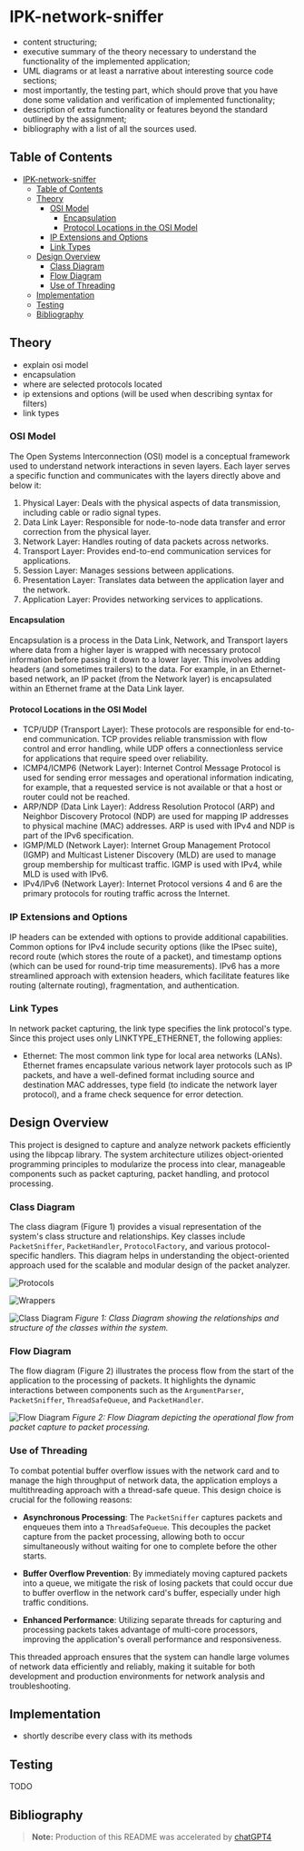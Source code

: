 # IPK-network-sniffer

- content structuring;
- executive summary of the theory necessary to understand the functionality of the implemented application;
- UML diagrams or at least a narrative about interesting source code sections;
- most importantly, the testing part, which should prove that you have done some validation and verification of implemented functionality;
- description of extra functionality or features beyond the standard outlined by the assignment;
- bibliography with a list of all the sources used.

## Table of Contents
- [IPK-network-sniffer](#ipk-network-sniffer)
  - [Table of Contents](#table-of-contents)
  - [Theory](#theory)
    - [OSI Model](#osi-model)
      - [Encapsulation](#encapsulation)
      - [Protocol Locations in the OSI Model](#protocol-locations-in-the-osi-model)
    - [IP Extensions and Options](#ip-extensions-and-options)
    - [Link Types](#link-types)
  - [Design Overview](#design-overview)
    - [Class Diagram](#class-diagram)
    - [Flow Diagram](#flow-diagram)
    - [Use of Threading](#use-of-threading)
  - [Implementation](#implementation)
  - [Testing](#testing)
  - [Bibliography](#bibliography)

## Theory
- explain osi model
- encapsulation
- where are selected protocols located
- ip extensions and options (will be used when describing syntax for filters)
- link types

### OSI Model
The Open Systems Interconnection (OSI) model is a conceptual framework used to understand network interactions in seven layers. Each layer serves a specific function and communicates with the layers directly above and below it:

1. Physical Layer: Deals with the physical aspects of data transmission, including cable or radio signal types.
2. Data Link Layer: Responsible for node-to-node data transfer and error correction from the physical layer.
3. Network Layer: Handles routing of data packets across networks.
4. Transport Layer: Provides end-to-end communication services for applications.
5. Session Layer: Manages sessions between applications.
6. Presentation Layer: Translates data between the application layer and the network.
7. Application Layer: Provides networking services to applications.

#### Encapsulation
Encapsulation is a process in the Data Link, Network, and Transport layers where data from a higher layer is wrapped with necessary protocol information before passing it down to a lower layer. This involves adding headers (and sometimes trailers) to the data. For example, in an Ethernet-based network, an IP packet (from the Network layer) is encapsulated within an Ethernet frame at the Data Link layer.

#### Protocol Locations in the OSI Model
- TCP/UDP (Transport Layer): These protocols are responsible for end-to-end communication. TCP provides reliable transmission with flow control and error handling, while UDP offers a connectionless service for applications that require speed over reliability.
- ICMP4/ICMP6 (Network Layer): Internet Control Message Protocol is used for sending error messages and operational information indicating, for example, that a requested service is not available or that a host or router could not be reached.
- ARP/NDP (Data Link Layer): Address Resolution Protocol (ARP) and Neighbor Discovery Protocol (NDP) are used for mapping IP addresses to physical machine (MAC) addresses. ARP is used with IPv4 and NDP is part of the IPv6 specification.
- IGMP/MLD (Network Layer): Internet Group Management Protocol (IGMP) and Multicast Listener Discovery (MLD) are used to manage group membership for multicast traffic. IGMP is used with IPv4, while MLD is used with IPv6.
- IPv4/IPv6 (Network Layer): Internet Protocol versions 4 and 6 are the primary protocols for routing traffic across the Internet.
### IP Extensions and Options
IP headers can be extended with options to provide additional capabilities. Common options for IPv4 include security options (like the IPsec suite), record route (which stores the route of a packet), and timestamp options (which can be used for round-trip time measurements). IPv6 has a more streamlined approach with extension headers, which facilitate features like routing (alternate routing), fragmentation, and authentication.

### Link Types
In network packet capturing, the link type specifies the link protocol's type. Since this project uses only LINKTYPE_ETHERNET, the following applies:

- Ethernet: The most common link type for local area networks (LANs). Ethernet frames encapsulate various network layer protocols such as IP packets, and have a well-defined format including source and destination MAC addresses, type field (to indicate the network layer protocol), and a frame check sequence for error detection.

## Design Overview

This project is designed to capture and analyze network packets efficiently using the libpcap library. The system architecture utilizes object-oriented programming principles to modularize the process into clear, manageable components such as packet capturing, packet handling, and protocol processing.

### Class Diagram

The class diagram (Figure 1) provides a visual representation of the system's class structure and relationships. Key classes include `PacketSniffer`, `PacketHandler`, `ProtocolFactory`, and various protocol-specific handlers. This diagram helps in understanding the object-oriented approach used for the scalable and modular design of the packet analyzer.

![Protocols](imgs/protocol.png)

![Wrappers](imgs/wrappers.png)

![Class Diagram](imgs/class.png)
*Figure 1: Class Diagram showing the relationships and structure of the classes within the system.*

### Flow Diagram

The flow diagram (Figure 2) illustrates the process flow from the start of the application to the processing of packets. It highlights the dynamic interactions between components such as the `ArgumentParser`, `PacketSniffer`, `ThreadSafeQueue`, and `PacketHandler`.

![Flow Diagram](imgs/flow.png)
*Figure 2: Flow Diagram depicting the operational flow from packet capture to packet processing.*

### Use of Threading

To combat potential buffer overflow issues with the network card and to manage the high throughput of network data, the application employs a multithreading approach with a thread-safe queue. This design choice is crucial for the following reasons:

- **Asynchronous Processing**: The `PacketSniffer` captures packets and enqueues them into a `ThreadSafeQueue`. This decouples the packet capture from the packet processing, allowing both to occur simultaneously without waiting for one to complete before the other starts.

- **Buffer Overflow Prevention**: By immediately moving captured packets into a queue, we mitigate the risk of losing packets that could occur due to buffer overflow in the network card's buffer, especially under high traffic conditions.

- **Enhanced Performance**: Utilizing separate threads for capturing and processing packets takes advantage of multi-core processors, improving the application's overall performance and responsiveness.

This threaded approach ensures that the system can handle large volumes of network data efficiently and reliably, making it suitable for both development and production environments for network analysis and troubleshooting.



## Implementation

- shortly describe every class with its methods

## Testing

TODO


## Bibliography

> **Note:** Production of this README was accelerated by [chatGPT4](https://chat.openai.com/)